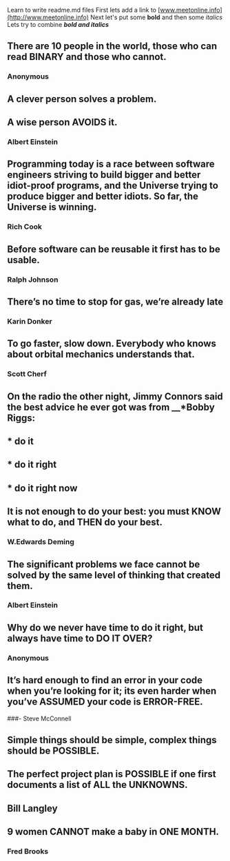 Learn to write readme.md files
First lets add a link to [www.meetonline.info](http://www.meetonline.info)
Next let's put some **bold** and then some *italics*
Lets try to combine __*bold and italics*__

## There are 10 people in the world, those who can read BINARY and those who cannot.
### Anonymous


## A clever person solves a problem.
## A wise person AVOIDS it.
### Albert Einstein


## Programming today is a race between software engineers striving to build bigger and better idiot-proof programs, and the Universe trying to produce bigger and better idiots. So far, the Universe is winning.
### Rich Cook


## Before software can be reusable it first has to be usable.
### Ralph Johnson


## There’s no time to stop for gas, we’re already late
### Karin Donker


## To go faster, slow down. Everybody who knows about orbital mechanics understands that.
### Scott Cherf


## On the radio the other night, Jimmy Connors said the best advice he ever got was from __*Bobby Riggs:
## * do it
## * do it right
## * do it right now


## It is not enough to do your best: you must KNOW what to do, and THEN do your best.
### W.Edwards Deming


## The significant problems we face cannot be solved by the same level of thinking that created them.
### Albert Einstein


## Why do we never have time to do it right, but always have time to DO IT OVER?
### Anonymous


## It’s hard enough to find an error in your code when you’re looking for it; its even harder when you’ve ASSUMED your code is ERROR-FREE.
###- Steve McConnell


## Simple things should be simple, complex things should be POSSIBLE.
## The perfect project plan is POSSIBLE if one first documents a list of ALL the UNKNOWNS.
## Bill Langley


## 9 women CANNOT make a baby in ONE MONTH.
### Fred Brooks
